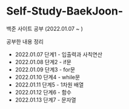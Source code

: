 # Self-Study-BaekJoon-
백준 사이트 공부 (2022.01.07 ~ )

공부한 내용 정리

- 2022.01.07 단계1 - 입출력과 사칙연산
- 2022.01.08 단계2 - if문
- 2022.01.09 단계3 - for문
- 2022.01.10 단계4 - while문
- 2022.01.11 단계5 - 1차원 배열
- 2022.01.12 단계6 - 함수
- 2022.01.13 단계7 - 문자열